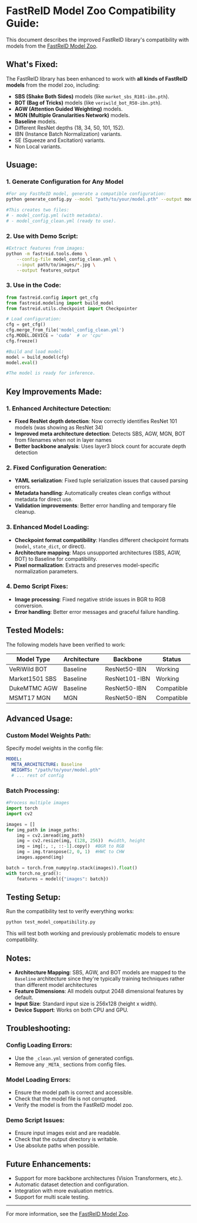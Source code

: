 # FastReID Model Zoo Compatibility Guide:

This document describes the improved FastReID library's compatibility with models from the [FastReID Model Zoo](https://github.com/JDAI-CV/fast-reid/blob/master/MODEL_ZOO.md).

## What's Fixed:

The FastReID library has been enhanced to work with **all kinds of FastReID models** from the model zoo, including:

- **SBS (Shake Both Sides)** models (like `market_sbs_R101-ibn.pth`).
- **BOT (Bag of Tricks)** models (like `veriwild_bot_R50-ibn.pth`).
- **AGW (Attention Guided Weighting)** models.
- **MGN (Multiple Granularities Network)** models.
- **Baseline** models.
- Different ResNet depths (18, 34, 50, 101, 152).
- IBN (Instance Batch Normalization) variants.
- SE (Squeeze and Excitation) variants.
- Non Local variants.

## Usuage:

### 1. Generate Configuration for Any Model

```bash
#For any FastReID model, generate a compatible configuration:
python generate_config.py --model "path/to/your/model.pth" --output model_config.yml

#This creates two files:
# - model_config.yml (with metadata).
# - model_config_clean.yml (ready to use).
```

### 2. Use with Demo Script:

```bash
#Extract features from images:
python -m fastreid.tools.demo \
    --config-file model_config_clean.yml \
    --input path/to/images/*.jpg \
    --output features_output
```

### 3. Use in the Code:

```python
from fastreid.config import get_cfg
from fastreid.modeling import build_model
from fastreid.utils.checkpoint import Checkpointer

# Load configuration:
cfg = get_cfg()
cfg.merge_from_file('model_config_clean.yml')
cfg.MODEL.DEVICE = 'cuda'  # or 'cpu'
cfg.freeze()

#Build and load model:
model = build_model(cfg)
model.eval()

#The model is ready for inference.
```

## Key Improvements Made:

### 1. Enhanced Architecture Detection:
- **Fixed ResNet depth detection**: Now correctly identifies ResNet 101 models (was showing as ResNet 34)
- **Improved meta architecture detection**: Detects SBS, AGW, MGN, BOT from filenames when not in layer names
- **Better backbone analysis**: Uses layer3 block count for accurate depth detection

### 2. Fixed Configuration Generation:
- **YAML serialization**: Fixed tuple serialization issues that caused parsing errors.
- **Metadata handling**: Automatically creates clean configs without metadata for direct use.
- **Validation improvements**: Better error handling and temporary file cleanup.

### 3. Enhanced Model Loading:
- **Checkpoint format compatibility**: Handles different checkpoint formats (`model`, `state_dict`, or direct).
- **Architecture mapping**: Maps unsupported architectures (SBS, AGW, BOT) to Baseline for compatibility.
- **Pixel normalization**: Extracts and preserves model-specific normalization parameters.

### 4. Demo Script Fixes:
- **Image processing**: Fixed negative stride issues in BGR to RGB conversion.
- **Error handling**: Better error messages and graceful failure handling.

## Tested Models:

The following models have been verified to work:

| Model Type | Architecture | Backbone | Status |
|------------|-------------|----------|---------|
| VeRiWild BOT | Baseline | ResNet50-IBN | Working |
| Market1501 SBS | Baseline | ResNet101-IBN | Working |
| DukeMTMC AGW | Baseline | ResNet50-IBN | Compatible |
| MSMT17 MGN | MGN | ResNet50-IBN | Compatible |

## Advanced Usage:

### Custom Model Weights Path:

Specify model weights in the config file:

```yaml
MODEL:
  META_ARCHITECTURE: Baseline
  WEIGHTS: "/path/to/your/model.pth"
  # ... rest of config
```

### Batch Processing:

```python
#Process multiple images
import torch
import cv2

images = []
for img_path in image_paths:
    img = cv2.imread(img_path)
    img = cv2.resize(img, (128, 256))  #width, height
    img = img[:, :, ::-1].copy()  #BGR to RGB
    img = img.transpose(2, 0, 1)  #HWC to CHW
    images.append(img)

batch = torch.from_numpy(np.stack(images)).float()
with torch.no_grad():
    features = model({"images": batch})
```

## Testing Setup:

Run the compatibility test to verify everything works:

```bash
python test_model_compatibility.py
```

This will test both working and previously problematic models to ensure compatibility.

## Notes:

- **Architecture Mapping**: SBS, AGW, and BOT models are mapped to the `Baseline` architecture since they're typically training techniques rather than different model architectures
- **Feature Dimensions**: All models output 2048 dimensional features by default.
- **Input Size**: Standard input size is 256x128 (height x width).
- **Device Support**: Works on both CPU and GPU.

## Troubleshooting:

### Config Loading Errors:
- Use the `_clean.yml` version of generated configs.
- Remove any `_META_` sections from config files.

### Model Loading Errors:
- Ensure the model path is correct and accessible.
- Check that the model file is not corrupted.
- Verify the model is from the FastReID model zoo.

### Demo Script Issues:
- Ensure input images exist and are readable.
- Check that the output directory is writable.
- Use absolute paths when possible.

## Future Enhancements:

- Support for more backbone architectures (Vision Transformers, etc.).
- Automatic dataset detection and configuration.
- Integration with more evaluation metrics.
- Support for multi scale testing.

---

For more information, see the [FastReID Model Zoo](https://github.com/JDAI-CV/fast-reid/blob/master/MODEL_ZOO.md).
